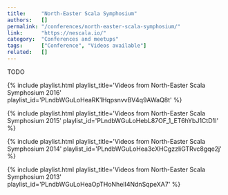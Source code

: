 ```yaml
---
title:     "North-Easter Scala Symphosium"
authors:   []
permalink: "/conferences/north-easter-scala-symphosium/"
link:      "https://nescala.io/"
category:  "Conferences and meetups"
tags:      ["Conference", "Videos available"]
related:   []
---
```


TODO

{% include playlist.html playlist_title='Videos from North-Easter Scala Symphosium 2016' playlist_id='PLndbWGuLoHeaRK1HqpsnvvBV4q9AWaQ8t' %}

{% include playlist.html playlist_title='Videos from North-Easter Scala Symphosium 2015' playlist_id='PLndbWGuLoHebL87OF_1_ET6hYbJ1CtD1I' %}

{% include playlist.html playlist_title='Videos from North-Easter Scala Symphosium 2014' playlist_id='PLndbWGuLoHea3cXHCgzzliGTRvc8gqe2j' %}

{% include playlist.html playlist_title='Videos from North-Easter Scala Symphosium 2013' playlist_id='PLndbWGuLoHeaOpTHoNhelI4NdnSqpeXA7' %}
